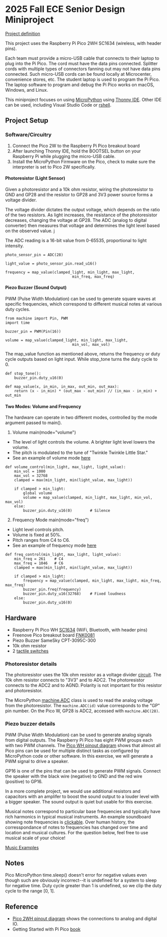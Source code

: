 # 2025 Fall ECE Senior Design Miniproject

[Project definition](./Project.md)

This project uses the Raspberry Pi Pico 2WH SC1634 (wireless, with header pins).

Each team must provide a micro-USB cable that connects to their laptop to plug into the Pi Pico.
The cord must have the data pins connected.
Splitter cords with multiple types of connectors fanning out may not have data pins connected.
Such micro-USB cords can be found locally at Microcenter, convenience stores, etc.
The student laptop is used to program the Pi Pico.
The laptop software to program and debug the Pi Pico works on macOS, Windows, and Linux.

This miniproject focuses on using
[MicroPython](./doc/micropython.md)
using
[Thonny IDE](./doc/thonny.md).
Other IDE can be used, including Visual Studio Code or
[rshell](./doc/rshell.md).

## Project Setup

### Software/Circuitry
1. Connect the Pico 2W to the Raspberry Pi Pico breakout board 
2. After launching Thonny IDE, hold the BOOTSEL button on your Raspberry Pi while plugging the micro-USB cable.
3. Install the MicroPython Firmware on the Pico, check to make sure the interpreter is set to Pico 2W specifically. 
 
#### Photoresistor (Light Sensor)
Given a photoresistor and a 10k ohm resistor, wiring the photoresistor to GND and GP28 and the resistor to GP28 and 3V3 power source forms a voltage divider. 

The voltage divider dictates the output voltage, which depends on the ratio of the two resistors. As light increases, the resistance of the photoresistor decreases, changing the voltage at GP28. The ADC (analog to digital converter) then measures that voltage and determines the light level based on the observed value. j

The ADC reading is a 16-bit value from 0-65535, proportional to light intensity. 

```
photo_sensor_pin = ADC(28)

light_value = photo_sensor_pin.read_u16()

frequency = map_value(clamped_light, min_light, max_light,
                              min_freq, max_freq)  
```

#### Piezo Buzzer (Sound Output) 
PWM (Pulse Width Modulation) can be used to generate square waves at specific frequencies, which correspond to different musical notes at various duty cycles. 

```
from machine import Pin, PWM
import time

buzzer_pin = PWM(Pin(16))

volume = map_value(clamped_light, min_light, max_light,
                              min_vol, max_vol)
```

The map_value function as mentioned above, returns the frequency or duty cycle outputs based on light input. While stop_tone turns the duty cycle to 0. 

```
def stop_tone():
    buzzer_pin.duty_u16(0)

def map_value(x, in_min, in_max, out_min, out_max):
    return (x - in_min) * (out_max - out_min) // (in_max - in_min) + out_min
```

#### Two Modes: Volume and Frequency
The hardware can operate in two different modes, controlled by the mode argument passed to main(). 

1. Volume main(mode="volume")
- The level of light controls the volume. A brighter light level lowers the volume.
- The pitch is modulated to the tune of "Twinkle Twinkle Little Star."
- See an example of volume mode [here](https://drive.google.com/file/d/1fm6gHLpvCDpJNjy5oRp4q0sUcNiw9mwe/view?usp=sharing)

```
def volume_control(min_light, max_light, light_value):
    min_vol = 1000
    max_vol = 32768
    clamped = max(min_light, min(light_value, max_light))

    if clamped > min_light:
        global volume
        volume = map_value(clamped, min_light, max_light, min_vol, max_vol)
    else:
        buzzer_pin.duty_u16(0)        # Silence
```

2. Frequency Mode main(mode="freq")
- Light level controls pitch.
- Volume is fixed at 50%.
- Pitch ranges from C4 to C6.
- See an example of frequency mode [here](https://drive.google.com/file/d/1pfGwG24YXPZGF0LfyjeGqt3t_GSveV5C/view?usp=sharing)

```
def freq_control(min_light, max_light, light_value):
    min_freq = 261    # C4
    max_freq = 1046   # C6
    clamped = max(min_light, min(light_value, max_light))

    if clamped > min_light:
        frequency = map_value(clamped, min_light, max_light, min_freq, max_freq)
        buzzer_pin.freq(frequency)
        buzzer_pin.duty_u16(32768)    # Fixed loudness
    else:
        buzzer_pin.duty_u16(0)
```

## Hardware

* Raspberry Pi Pico WH [SC1634](https://pip.raspberrypi.com/categories/1088-raspberry-pi-pico-2-w) (WiFi, Bluetooth, with header pins)
* Freenove Pico breakout board [FNK0081](https://store.freenove.com/products/fnk0081)
* Piezo Buzzer SameSky CPT-3095C-300
* 10k ohm resistor
* 2 [tactile switches](hhttps://www.mouser.com/ProductDetail/E-Switch/TL59NF160Q?qs=QtyuwXswaQgJqDRR55vEFA%3D%3D)

### Photoresistor details

The photoresistor uses the 10k ohm resistor as a voltage divider
[circuit](./doc/photoresistor.md).
The 10k ohm resistor connects to "3V3" and to ADC2.
The photoresistor connects to the ADC2 and to AGND.
Polarity is not important for this resistor and photoresistor.

The MicroPython
[machine.ADC](https://docs.micropython.org/en/latest/library/machine.ADC.html)
class is used to read the analog voltage from the photoresistor.
The `machine.ADC(id)` value corresponds to the "GP" pin number.
On the Pico W, GP28 is ADC2, accessed with `machine.ADC(28)`.

### Piezo buzzer details

PWM (Pulse Width Modulation) can be used to generate analog signals from digital outputs.
The Raspberry Pi Pico has eight PWM groups each with two PWM channels.
The [Pico WH pinout diagram](https://datasheets.raspberrypi.com/picow/PicoW-A4-Pinout.pdf)
shows that almost all Pico pins can be used for multiple distinct tasks as configured by MicroPython code or other software.
In this exercise, we will generate a PWM signal to drive a speaker.

GP16 is one of the pins that can be used to generate PWM signals.
Connect the speaker with the black wire (negative) to GND and the red wire (positive) to GP16.

In a more complete project, we would use additional resistors and capacitors with an amplifer to boost the sound output to a louder level with a bigger speaker.
The sound output is quiet but usable for this exercise.

Musical notes correspond to particular base frequencies and typically have rich harmonics in typical musical instruments.
An example soundboard showing note frequencies is [clickable](https://muted.io/note-frequencies/).
Over human history, the corresspondance of notes to frequencies has changed over time and location and musical cultures.
For the question below, feel free to use musical scale of your choice!

[Music Examples](https://github.com/twisst/Music-for-Raspberry-Pi-Pico/blob/main/play.py)


## Notes

Pico MicroPython time.sleep() doesn't error for negative values even though such are obviously incorrect--it is undefined for a system to sleep for negative time.
Duty cycle greater than 1 is undefined, so we clip the duty cycle to the range [0, 1].


## Reference

* [Pico 2WH pinout diagram](https://datasheets.raspberrypi.com/picow/pico-2-w-pinout.pdf) shows the connections to analog and digital IO.
* Getting Started with Pi Pico [book](https://datasheets.raspberrypi.com/pico/getting-started-with-pico.pdf)
